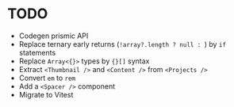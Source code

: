 # TODO

- Codegen prismic API
- Replace ternary early returns (`!array?.length ? null : `) by `if` statements
- Replace `Array<{}>` types by `{}[]` syntax
- Extract `<Thumbnail />` and `<Content />` from `<Projects />`
- Convert `em` to `rem`
- Add a `<Spacer />` component
- Migrate to Vitest

